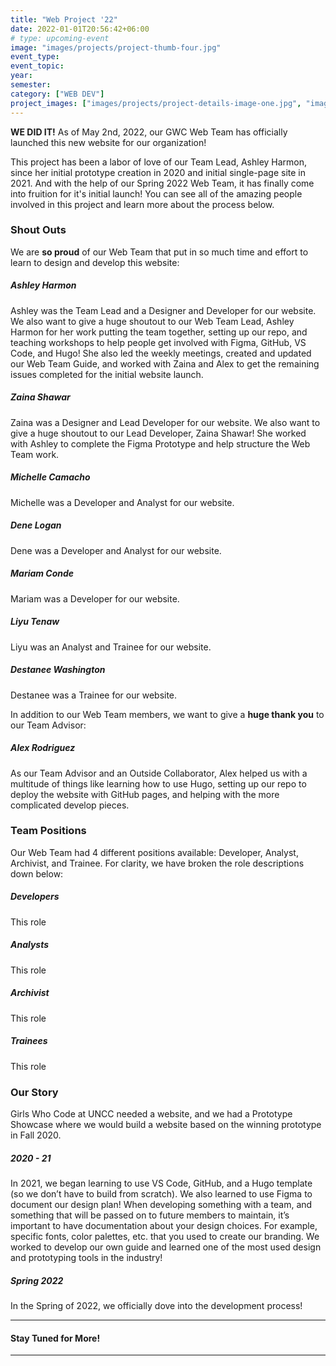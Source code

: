 ```yaml
---
title: "Web Project '22"
date: 2022-01-01T20:56:42+06:00
# type: upcoming-event
image: "images/projects/project-thumb-four.jpg"
event_type:
event_topic:
year: 
semester: 
category: ["WEB DEV"]
project_images: ["images/projects/project-details-image-one.jpg", "images/projects/project-details-image-two.jpg"]
---
```


**WE DID IT!** As of May 2nd, 2022, our GWC Web Team has officially launched this new website for our organization!

This project has been a labor of love of our Team Lead, Ashley Harmon, since her initial prototype creation in 2020 and initial single-page site in 2021. And with the help of our Spring 2022 Web Team, it has finally come into fruition for it's initial launch! You can see all of the amazing people involved in this project and learn more about the process below.
### Shout Outs
We are __so proud__ of our Web Team that put in so much time and effort to learn to design and develop this website:
##### Ashley Harmon
Ashley was the Team Lead and a Designer and Developer for our website.
We also want to give a huge shoutout to our Web Team Lead, Ashley Harmon for her work putting the team together, setting up our repo, and teaching workshops to help people get involved with Figma, GitHub, VS Code, and Hugo! She also led the weekly meetings, created and updated our Web Team Guide, and worked with Zaina and Alex to get the remaining issues completed for the initial website launch. 
##### Zaina Shawar
Zaina was a Designer and Lead Developer for our website.
We also want to give a huge shoutout to our Lead Developer, Zaina Shawar! She worked with Ashley to complete the Figma Prototype and help structure the Web Team work.  
##### Michelle Camacho
Michelle was a Developer and Analyst for our website.
##### Dene Logan
Dene was a Developer and Analyst for our website.
##### Mariam Conde
Mariam was a Developer for our website.
##### Liyu Tenaw
Liyu was an Analyst and Trainee for our website.
##### Destanee Washington
Destanee was a Trainee for our website.

In addition to our Web Team members, we want to give a **huge thank you** to our Team Advisor:
##### Alex Rodriguez
As our Team Advisor and an Outside Collaborator, Alex helped us with a multitude of things like learning how to use Hugo, setting up our repo to deploy the website with GitHub pages, and helping with the more complicated develop pieces. 

### Team Positions
Our Web Team had 4 different positions available: Developer, Analyst, Archivist, and Trainee. For clarity, we have broken the role descriptions down below:

##### Developers 
This role 

##### Analysts
This role

##### Archivist
This role

##### Trainees
This role

### Our Story

Girls Who Code at UNCC needed a website, and we had a Prototype Showcase where we would build a website based on the winning prototype in Fall 2020.

##### 2020 - 21 
In 2021, we began learning to use VS Code, GitHub, and a Hugo template (so we don’t have to build from scratch). We also learned to use Figma to document our design plan! When developing something with a team, and something that will be passed on to future members to maintain, it’s important to have documentation about your design choices. For example, specific fonts, color palettes, etc. that you used to create our branding. We worked to develop our own guide and learned one of the most used design and prototyping tools in the industry!

##### Spring 2022 
In the Spring of 2022, we officially dove into the development process!

---
#### Stay Tuned for More!

---



